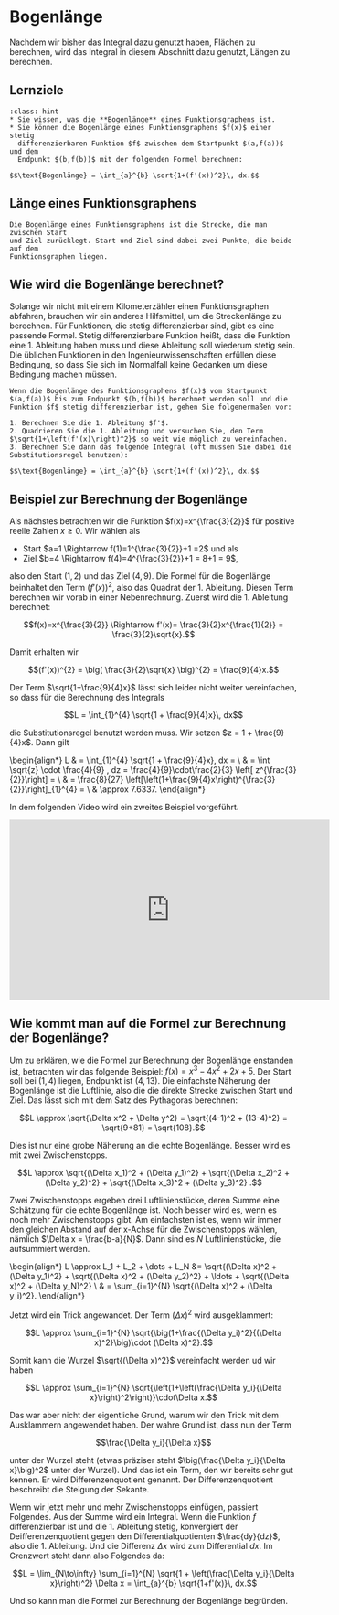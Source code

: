 # Bogenlänge

Nachdem wir bisher das Integral dazu genutzt haben, Flächen zu berechnen, wird
das Integral in diesem Abschnitt dazu genutzt, Längen zu berechnen.

## Lernziele

```{admonition} Lernziele
:class: hint
* Sie wissen, was die **Bogenlänge** eines Funktionsgraphens ist.
* Sie können die Bogenlänge eines Funktionsgraphens $f(x)$ einer stetig
  differenzierbaren Funktion $f$ zwischen dem Startpunkt $(a,f(a))$ und dem
  Endpunkt $(b,f(b))$ mit der folgenden Formel berechnen:

$$\text{Bogenlänge} = \int_{a}^{b} \sqrt{1+(f'(x))^2}\, dx.$$
```

## Länge eines Funktionsgraphens

```{admonition} Was ist ... die Bogenlänge?
Die Bogenlänge eines Funktionsgraphens ist die Strecke, die man zwischen Start
und Ziel zurücklegt. Start und Ziel sind dabei zwei Punkte, die beide auf dem
Funktionsgraphen liegen.
```

## Wie wird die Bogenlänge berechnet?

Solange wir nicht mit einem Kilometerzähler einen Funktionsgraphen abfahren,
brauchen wir ein anderes Hilfsmittel, um die Streckenlänge zu berechnen. Für
Funktionen, die stetig differenzierbar sind, gibt es eine passende Formel.
Stetig differenzierbare Funktion heißt, dass die Funktion eine 1. Ableitung
haben muss und diese Ableitung soll wiederum stetig sein. Die üblichen
Funktionen in den Ingenieurwissenschaften erfüllen diese Bedingung, so dass Sie
sich im Normalfall keine Gedanken um diese Bedingung machen müssen.

```{admonition} Kochrezept zur Berechnung der Bogenlänge
Wenn die Bogenlänge des Funktionsgraphens $f(x)$ vom Startpunkt $(a,f(a))$ bis zum Endpunkt $(b,f(b))$ berechnet werden soll und die Funktion $f$ stetig differenzierbar ist, gehen Sie folgenermaßen vor:

1. Berechnen Sie die 1. Ableitung $f'$.
2. Quadrieren Sie die 1. Ableitung und versuchen Sie, den Term $\sqrt{1+\left(f'(x)\right)^2}$ so weit wie möglich zu vereinfachen.
3. Berechnen Sie dann das folgende Integral (oft müssen Sie dabei die Substitutionsregel benutzen):

$$\text{Bogenlänge} = \int_{a}^{b} \sqrt{1+(f'(x))^2}\, dx.$$
```

## Beispiel zur Berechnung der Bogenlänge

Als nächstes betrachten wir die Funktion $f(x)=x^{\frac{3}{2}}$ für positive
reelle Zahlen $x\geq 0$. Wir wählen als

* Start $a=1 \Rightarrow f(1)=1^{\frac{3}{2}}+1 =2$ und als
* Ziel $b=4 \Rightarrow f(4)=4^{\frac{3}{2}}+1 = 8+1 = 9$,

also den Start $(1,2)$ und das Ziel $(4,9)$. Die Formel für die Bogenlänge
beinhaltet den Term $(f'(x))^{2}$, also das Quadrat der 1. Ableitung. Diesen
Term berechnen wir vorab in einer Nebenrechnung. Zuerst wird die 1. Ableitung
berechnet:

$$f(x)=x^{\frac{3}{2}} \Rightarrow f'(x)= \frac{3}{2}x^{\frac{1}{2}} = \frac{3}{2}\sqrt{x}.$$

Damit erhalten wir 

$$(f'(x))^{2} = \big( \frac{3}{2}\sqrt{x} \big)^{2} = \frac{9}{4}x.$$

Der Term $\sqrt{1+\frac{9}{4}x}$ lässt sich leider nicht weiter vereinfachen, so dass für die Berechnung des Integrals

$$L = \int_{1}^{4} \sqrt{1 + \frac{9}{4}x}\, dx$$

die Substitutionsregel benutzt werden muss. Wir setzen $z = 1 + \frac{9}{4}x$. Dann gilt

\begin{align*}
L & = \int_{1}^{4} \sqrt{1 + \frac{9}{4}x}\, dx = \\
  & = \int \sqrt{z} \cdot \frac{4}{9} \, dz  = \frac{4}{9}\cdot\frac{2}{3} \left[ z^{\frac{3}{2}}\right] = \\
  & = \frac{8}{27} \left[\left(1+\frac{9}{4}x\right)^{\frac{3}{2}}\right]_{1}^{4} = \\
  & \approx 7.6337.
\end{align*}

In dem folgenden Video wird ein zweites Beispiel vorgeführt.

<iframe width="560" height="315" src="https://www.youtube.com/embed/xYr6zDAgIo8" title="YouTube video player" frameborder="0" allow="accelerometer; autoplay; clipboard-write; encrypted-media; gyroscope; picture-in-picture; web-share" allowfullscreen></iframe>

## Wie kommt man auf die Formel zur Berechnung der Bogenlänge?

Um zu erklären, wie die Formel zur Berechnung der Bogenlänge enstanden ist, betrachten wir das folgende Beispiel: $f(x)=x^3-4x^2+2x+5$. Der Start soll bei $(1,4)$ liegen, Endpunkt ist $(4,13)$. Die einfachste Näherung der Bogenlänge ist die Luftlinie, also die die direkte Strecke zwischen Start und Ziel. Das lässt sich mit dem Satz des Pythagoras berechnen:

$$L \approx \sqrt{\Delta x^2 + \Delta y^2} = \sqrt{(4-1)^2 + (13-4)^2} = \sqrt{9+81} = \sqrt{108}.$$

Dies ist nur eine grobe Näherung an die echte Bogenlänge. Besser wird es mit zwei Zwischenstopps.

$$L \approx \sqrt{(\Delta x_1)^2 + (\Delta y_1)^2} + \sqrt{(\Delta x_2)^2 + (\Delta y_2)^2}  + \sqrt{(\Delta x_3)^2 + (\Delta y_3)^2} .$$

Zwei Zwischenstopps ergeben drei Luftlinienstücke, deren Summe eine Schätzung für die echte Bogenlänge ist. Noch besser wird es, wenn es noch mehr Zwischenstopps gibt. Am einfachsten ist es, wenn wir immer den gleichen Abstand auf der x-Achse für die Zwischenstopps wählen, nämlich $\Delta x = \frac{b-a}{N}$. Dann sind es $N$ Luftlinienstücke, die aufsummiert werden.

\begin{align*}
L \approx L_1 + L_2 + \dots + L_N &= \sqrt{(\Delta x)^2 + (\Delta y_1)^2} + \sqrt{(\Delta x)^2 + (\Delta y_2)^2} + \ldots + \sqrt{(\Delta x)^2 + (\Delta y_N)^2} \\
& = \sum_{i=1}^{N} \sqrt{(\Delta x)^2 + (\Delta y_i)^2}.
\end{align*}

Jetzt wird ein Trick angewandet. Der Term $(\Delta x)^2$ wird ausgeklammert:

$$L \approx \sum_{i=1}^{N} \sqrt{\big(1+\frac{(\Delta y_i)^2}{(\Delta x)^2}\big)\cdot (\Delta x)^2}.$$

Somit kann die Wurzel $\sqrt{(\Delta x)^2}$ vereinfacht werden ud wir haben

$$L \approx \sum_{i=1}^{N} \sqrt{\left(1+\left(\frac{\Delta y_i}{\Delta x}\right)^2\right)}\cdot\Delta x.$$

Das war aber nicht der eigentliche Grund, warum wir den Trick mit dem Ausklammern angewendet haben. Der wahre Grund ist, dass nun der Term

$$\frac{\Delta y_i}{\Delta x}$$

unter der Wurzel steht (etwas präziser steht $\big(\frac{\Delta y_i}{\Delta x}\big)^2$ unter der Wurzel). Und das ist ein Term, den wir bereits sehr gut kennen. Er wird Differenzenquotient genannt. Der Differenzenquotient beschreibt die Steigung der Sekante. 

Wenn wir jetzt mehr und mehr Zwischenstopps einfügen, passiert Folgendes. Aus der Summe wird ein Integral. Wenn die Funktion $f$ differenzierbar ist und die 1. Ableitung stetig, konvergiert der Deifferenzenquotient gegen den Differentialquotienten $\frac{dy}{dz}$, also die 1. Ableitung. Und die Differenz $\Delta x$ wird zum Differential $dx$. Im Grenzwert steht dann also Folgendes da:

$$L = \lim_{N\to\infty} \sum_{i=1}^{N} \sqrt{1 + \left(\frac{\Delta y_i}{\Delta x}\right)^2} \Delta x = \int_{a}^{b} \sqrt{1+f'(x)}\, dx.$$

Und so kann man die Formel zur Berechnung der Bogenlänge begründen.